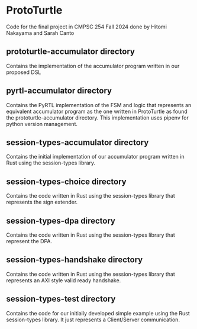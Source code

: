 # ProtoTurtle
Code for the final project in CMPSC 254 Fall 2024 done by Hitomi Nakayama and Sarah Canto

## prototurtle-accumulator directory
Contains the implementation of the accumulator program written in our proposed DSL

## pyrtl-accumulator directory
Contains the PyRTL implementation of the FSM and logic that represents an equivalent accumulator program as the one written in ProtoTurtle as found the prototurtle-accumulator directory. This implementation uses pipenv for python version management.

## session-types-accumulator directory
Contains the initial implementation of our accumulator program written in Rust using the session-types library.

## session-types-choice directory
Contains the code written in Rust using the session-types library that represents the sign extender.

## session-types-dpa directory
Contains the code written in Rust using the session-types library that represent the DPA.

## session-types-handshake directory
Contains the code written in Rust using the session-types library that represents an AXI style valid ready handshake.

## session-types-test directory
Contains the code for our initially developed simple example using the Rust session-types library. It just represents a Client/Server communication.
